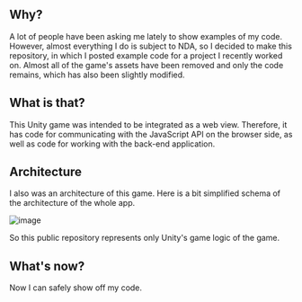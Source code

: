 ## Why?
A lot of people have been asking me lately to show examples of my code. However, almost everything I do is subject to NDA, so I decided to make this repository, in which I posted example code for a project I recently worked on. Almost all of the game's assets have been removed and only the code remains, which has also been slightly modified.

## What is that?
This Unity game was intended to be integrated as a web view. Therefore, it has code for communicating with the JavaScript API on the browser side, as well as code for working with the back-end application.

## Architecture
I also was an architecture of this game. Here is a bit simplified schema of the architecture of the whole app.

![image](https://github.com/Nintoryan/PublicCodeReview/assets/29882398/dba0a07c-f45b-4073-86c8-59d3ba6754e3)

So this public repository represents only Unity's game logic of the game.

## What's now?
Now I can safely show off my code.
